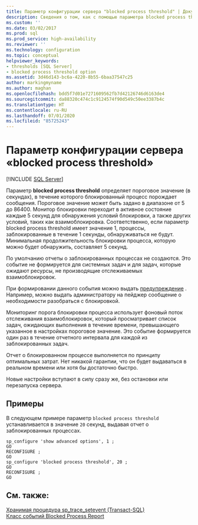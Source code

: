 ```yaml
---
title: Параметр конфигурации сервера "blocked process threshold" | Документы Майкрософт
description: Сведения о том, как с помощью параметра blocked process threshold настроить интервал, с которым SQL Server создает отчеты о заблокированных процессах и выдает предупреждения.
ms.custom: ''
ms.date: 03/02/2017
ms.prod: sql
ms.prod_service: high-availability
ms.reviewer: ''
ms.technology: configuration
ms.topic: conceptual
helpviewer_keywords:
- thresholds [SQL Server]
- blocked process threshold option
ms.assetid: 3d46d143-bc6a-4220-8b55-6baa37547c25
author: markingmyname
ms.author: maghan
ms.openlocfilehash: bdd5f7d01e7271609562fb7d42126746d6163de4
ms.sourcegitcommit: da88320c474c1c9124574f90d549c50ee3387b4c
ms.translationtype: HT
ms.contentlocale: ru-RU
ms.lasthandoff: 07/01/2020
ms.locfileid: "85725243"
---
```

# <a name="blocked-process-threshold-server-configuration-option"></a>Параметр конфигурации сервера «blocked process threshold»
 [!INCLUDE [SQL Server](../../includes/applies-to-version/sqlserver.md)]

 Параметр **blocked process threshold** определяет пороговое значение (в секундах), в течение которого блокированный процесс порождает сообщения. Пороговое значение может быть задано в диапазоне от 5 до 86400.  Монитор блокировки переходит в активное состояние каждые 5 секунд для обнаружения условий блокировки, а также других условий, таких как взаимоблокировка. Соответственно, если параметр blocked process threshold имеет значение 1, процессы, заблокированные в течение 1 секунды, обнаруживаться не будут. Минимальная продолжительность блокировки процесса, которую можно будет обнаружить, составляет 5 секунд.
 
 По умолчанию отчеты о заблокированных процессах не создаются. Это событие не формируется для системных задач и для задач, которые ожидают ресурсы, не производящие отслеживаемых взаимоблокировок.  
  
 При формировании данного события можно выдать [предупреждение](../../ssms/agent/alerts.md) . Например, можно выдать администратору на пейджер сообщение о необходимости разобраться с блокировкой.  
  
 Мониторинг порога блокировки процесса использует фоновый поток отслеживания взаимоблокировок, который просматривает список задач, ожидающих выполнения в течение времени, превышающего указанное в настройках пороговое значение. Это событие формируется один раз в течение отчетного интервала для каждой из заблокированных задач.  
  
 Отчет о блокированном процессе выполняется по принципу оптимальных затрат. Нет никакой гарантии, что он будет выдаваться в реальном времени или хотя бы достаточно быстро.  
  
 Новые настройки вступают в силу сразу же, без остановки или перезапуска сервера.  
  
## <a name="examples"></a>Примеры  
 В следующем примере параметр `blocked process threshold` устанавливается в значение `20` секунд, выдавая отчет о заблокированных процессах.  
  
```  
sp_configure 'show advanced options', 1 ;  
GO  
RECONFIGURE ;  
GO  
sp_configure 'blocked process threshold', 20 ;  
GO  
RECONFIGURE ;  
GO  
```  
  
## <a name="see-also"></a>См. также:  
 [Хранимая процедура sp_trace_setevent (Transact-SQL)](../../relational-databases/system-stored-procedures/sp-trace-setevent-transact-sql.md)   
 [Класс событий Blocked Process Report](../../relational-databases/event-classes/blocked-process-report-event-class.md)  
  
  
